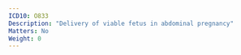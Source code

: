 ```yaml
---
ICD10: O833
Description: "Delivery of viable fetus in abdominal pregnancy"
Matters: No
Weight: 0
---
```

